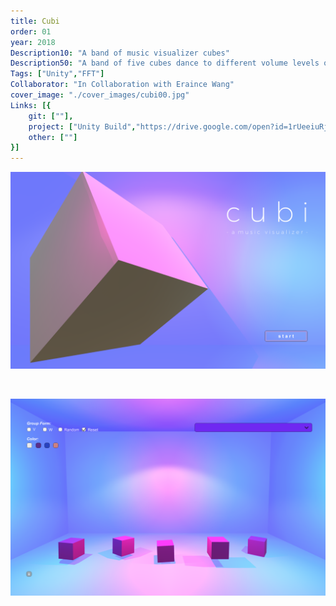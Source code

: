 ```yaml
---
title: Cubi
order: 01
year: 2018
Description10: "A band of music visualizer cubes"
Description50: "A band of five cubes dance to different volume levels of of any preloaded music"
Tags: ["Unity","FFT"]
Collaborator: "In Collaboration with Eraince Wang"
cover_image: "./cover_images/cubi00.jpg"
Links: [{
    git: [""],
    project: ["Unity Build","https://drive.google.com/open?id=1rUeeiuRjFv3LjC3eAQ2XYwooUtKtbANH"],
    other: [""]
}]
---
```



![01](./content_images/cubi01.png)

<br/>

![02](./content_images/cubi02.png)